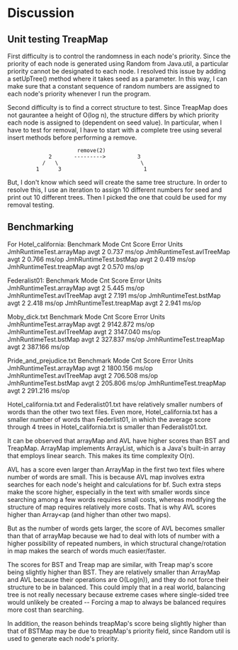 # Discussion

## Unit testing TreapMap
First difficulty is to control the randomness in each node's priority.
Since the priority of each node is generated using Random from Java.util, 
a particular priority cannot be designated to each node. I resolved this issue
by adding a setUpTree() method where it takes seed as a parameter. 
In this way, I can make sure that a constant sequence of random numbers are
assigned to each node's priority whenever I run the program.

Second difficulty is to find a correct structure to test. 
Since TreapMap does not gaurantee a height of O(log n), the structure
differs by which priority each node is assigned to (dependent on seed value). 
In particular, when I have to test for removal, I have to start with a complete 
tree using several insert methods before performing a remove. 

                                            
                          remove(2)          
                 2       --------->          3
               /   \                          \
             1      3                          1
But, I don't know which seed will create the same tree structure. 
In order to resolve this, I use an iteration to assign 10 different numbers 
for seed and print out 10 different trees. Then I picked the one that could
be used for my removal testing. 



## Benchmarking

For Hotel_california:
Benchmark                  Mode  Cnt  Score   Error  Units
JmhRuntimeTest.arrayMap    avgt    2  0.737          ms/op
JmhRuntimeTest.avlTreeMap  avgt    2  0.766          ms/op
JmhRuntimeTest.bstMap      avgt    2  0.419          ms/op
JmhRuntimeTest.treapMap    avgt    2  0.570          ms/op

Federalist01:
Benchmark                  Mode  Cnt  Score   Error  Units
JmhRuntimeTest.arrayMap    avgt    2  5.445          ms/op
JmhRuntimeTest.avlTreeMap  avgt    2  7.191          ms/op
JmhRuntimeTest.bstMap      avgt    2  2.418          ms/op
JmhRuntimeTest.treapMap    avgt    2  2.941          ms/op

Moby_dick.txt
Benchmark                  Mode  Cnt     Score   Error  Units
JmhRuntimeTest.arrayMap    avgt    2  9142.872          ms/op
JmhRuntimeTest.avlTreeMap  avgt    2  3147.040          ms/op
JmhRuntimeTest.bstMap      avgt    2   327.837          ms/op
JmhRuntimeTest.treapMap    avgt    2   387.166          ms/op

Pride_and_prejudice.txt
Benchmark                  Mode  Cnt     Score   Error  Units
JmhRuntimeTest.arrayMap    avgt    2  1800.156          ms/op
JmhRuntimeTest.avlTreeMap  avgt    2   706.508          ms/op
JmhRuntimeTest.bstMap      avgt    2   205.806          ms/op
JmhRuntimeTest.treapMap    avgt    2   291.216          ms/op

Hotel_california.txt and Federalist01.txt have relatively smaller
numbers of words than the other two text files. Even more, Hotel_california.txt
has a smaller number of words than Federlist01, in which the average score through
4 trees in Hotel_california.txt is smaller than Federalist01.txt.

It can be observed that arrayMap and AVL have higher scores than BST and TreapMap. 
ArrayMap implements ArrayList, which is a Java's built-in array that employs
linear search. This makes its time complexity O(n). 

AVL has a score even larger than ArrayMap in the first two text files where 
number of words are small. This is because AVL map involves extra 
searches for each node's height and calculations for bf. Such extra steps 
make the score higher, especially in the text with smaller words since 
searching among a few words requires small costs, whereas modifying the structure
of map requires relatively more costs. That is why AVL scores higher than Array<ap
(and higher than other two maps). 

But as the number of words gets larger, the score of AVL becomes smaller than
that of arrayMap because we had to deal with lots of number with a higher
possibility of repeated numbers, in which structural change/rotation in map 
makes the search of words much easier/faster. 

The scores for BST and Treap map are similar, with Treap map's score being
slightly higher than BST. They are relatively smaller than ArrayMap and AVL
because their operations are O(Log(n)), and they do not force their structure 
to be in balanced. This could imply that in a real world, balancing tree 
is not really necessary because extreme cases where single-sided tree would
unlikely be created -- Forcing a map to always be balanced requires more cost
than searching. 

In addition, the reason behinds treapMap's score being slightly higher than 
that of BSTMap may be due to treapMap's priority field, since Random util 
is used to generate each node's priority. 
